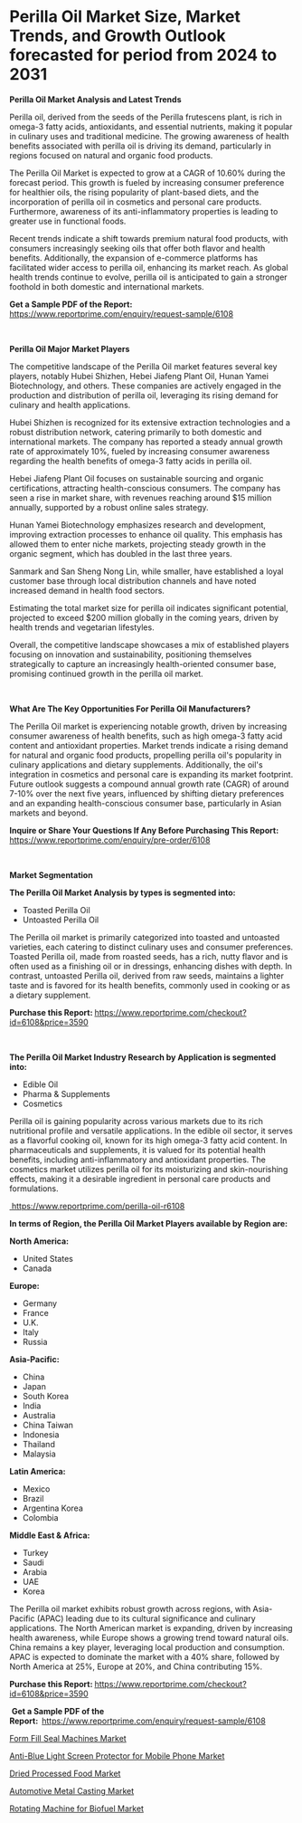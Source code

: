 <p><h1>Perilla Oil Market Size, Market Trends, and Growth Outlook forecasted for period from 2024 to 2031</h1></p><p><strong>Perilla Oil Market Analysis and Latest Trends</strong></p>
<p><p>Perilla oil, derived from the seeds of the Perilla frutescens plant, is rich in omega-3 fatty acids, antioxidants, and essential nutrients, making it popular in culinary uses and traditional medicine. The growing awareness of health benefits associated with perilla oil is driving its demand, particularly in regions focused on natural and organic food products.</p><p>The Perilla Oil Market is expected to grow at a CAGR of 10.60% during the forecast period. This growth is fueled by increasing consumer preference for healthier oils, the rising popularity of plant-based diets, and the incorporation of perilla oil in cosmetics and personal care products. Furthermore, awareness of its anti-inflammatory properties is leading to greater use in functional foods.</p><p>Recent trends indicate a shift towards premium natural food products, with consumers increasingly seeking oils that offer both flavor and health benefits. Additionally, the expansion of e-commerce platforms has facilitated wider access to perilla oil, enhancing its market reach. As global health trends continue to evolve, perilla oil is anticipated to gain a stronger foothold in both domestic and international markets.</p></p>
<p><strong>Get a Sample PDF of the Report:&nbsp;</strong> <a href="https://www.reportprime.com/enquiry/request-sample/6108">https://www.reportprime.com/enquiry/request-sample/6108</a></p>
<p>&nbsp;</p>
<p><strong>Perilla Oil Major Market Players</strong></p>
<p><p>The competitive landscape of the Perilla Oil market features several key players, notably Hubei Shizhen, Hebei Jiafeng Plant Oil, Hunan Yamei Biotechnology, and others. These companies are actively engaged in the production and distribution of perilla oil, leveraging its rising demand for culinary and health applications.</p><p>Hubei Shizhen is recognized for its extensive extraction technologies and a robust distribution network, catering primarily to both domestic and international markets. The company has reported a steady annual growth rate of approximately 10%, fueled by increasing consumer awareness regarding the health benefits of omega-3 fatty acids in perilla oil.</p><p>Hebei Jiafeng Plant Oil focuses on sustainable sourcing and organic certifications, attracting health-conscious consumers. The company has seen a rise in market share, with revenues reaching around $15 million annually, supported by a robust online sales strategy.</p><p>Hunan Yamei Biotechnology emphasizes research and development, improving extraction processes to enhance oil quality. This emphasis has allowed them to enter niche markets, projecting steady growth in the organic segment, which has doubled in the last three years.</p><p>Sanmark and San Sheng Nong Lin, while smaller, have established a loyal customer base through local distribution channels and have noted increased demand in health food sectors. </p><p>Estimating the total market size for perilla oil indicates significant potential, projected to exceed $200 million globally in the coming years, driven by health trends and vegetarian lifestyles.</p><p>Overall, the competitive landscape showcases a mix of established players focusing on innovation and sustainability, positioning themselves strategically to capture an increasingly health-oriented consumer base, promising continued growth in the perilla oil market.</p></p>
<p>&nbsp;</p>
<p><strong>What Are The Key Opportunities For Perilla Oil Manufacturers?</strong></p>
<p><p>The Perilla Oil market is experiencing notable growth, driven by increasing consumer awareness of health benefits, such as high omega-3 fatty acid content and antioxidant properties. Market trends indicate a rising demand for natural and organic food products, propelling perilla oil's popularity in culinary applications and dietary supplements. Additionally, the oil's integration in cosmetics and personal care is expanding its market footprint. Future outlook suggests a compound annual growth rate (CAGR) of around 7-10% over the next five years, influenced by shifting dietary preferences and an expanding health-conscious consumer base, particularly in Asian markets and beyond.</p></p>
<p><strong>Inquire or Share Your Questions If Any Before Purchasing This Report:</strong> <a href="https://www.reportprime.com/enquiry/pre-order/6108">https://www.reportprime.com/enquiry/pre-order/6108</a></p>
<p>&nbsp;</p>
<p><strong>Market Segmentation</strong></p>
<p><strong>The Perilla Oil Market Analysis by types is segmented into:</strong></p>
<p><ul><li>Toasted Perilla Oil</li><li>Untoasted Perilla Oil</li></ul></p>
<p><p>The Perilla oil market is primarily categorized into toasted and untoasted varieties, each catering to distinct culinary uses and consumer preferences. Toasted Perilla oil, made from roasted seeds, has a rich, nutty flavor and is often used as a finishing oil or in dressings, enhancing dishes with depth. In contrast, untoasted Perilla oil, derived from raw seeds, maintains a lighter taste and is favored for its health benefits, commonly used in cooking or as a dietary supplement.</p></p>
<p><strong>Purchase this Report:&nbsp;</strong><a href="https://www.reportprime.com/checkout?id=6108&price=3590">https://www.reportprime.com/checkout?id=6108&price=3590</a></p>
<p>&nbsp;</p>
<p><strong>The Perilla Oil Market Industry Research by Application is segmented into:</strong></p>
<p><ul><li>Edible Oil</li><li>Pharma & Supplements</li><li>Cosmetics</li></ul></p>
<p><p>Perilla oil is gaining popularity across various markets due to its rich nutritional profile and versatile applications. In the edible oil sector, it serves as a flavorful cooking oil, known for its high omega-3 fatty acid content. In pharmaceuticals and supplements, it is valued for its potential health benefits, including anti-inflammatory and antioxidant properties. The cosmetics market utilizes perilla oil for its moisturizing and skin-nourishing effects, making it a desirable ingredient in personal care products and formulations.</p></p>
<p><a href="https://www.reportprime.com/perilla-oil-r6108">&nbsp;https://www.reportprime.com/perilla-oil-r6108</a></p>
<p><strong>In terms of Region, the Perilla Oil Market Players available by Region are:</strong></p>
<p>
    <p> <strong> North America: </strong>
        <ul>
            <li>United States</li>
            <li>Canada</li>
        </ul>
        </p> 
    <p> <strong> Europe: </strong>
        <ul>
            <li>Germany</li>
            <li>France</li>
            <li>U.K.</li>
            <li>Italy</li>
            <li>Russia</li>
        </ul>
        </p> 
    <p> <strong> Asia-Pacific: </strong>
        <ul>
            <li>China</li>
            <li>Japan</li>
            <li>South Korea</li>
            <li>India</li>
            <li>Australia</li>
            <li>China Taiwan</li>
            <li>Indonesia</li>
            <li>Thailand</li>
            <li>Malaysia</li>
        </ul>
        </p> 
    <p> <strong> Latin America: </strong>
        <ul>
            <li>Mexico</li>
            <li>Brazil</li>
            <li>Argentina Korea</li>
            <li>Colombia</li>
        </ul>
        </p> 
    <p> <strong> Middle East & Africa: </strong>
        <ul>
            <li>Turkey</li>
            <li>Saudi</li>
            <li>Arabia</li>
            <li>UAE</li>
            <li>Korea</li>
        </ul>
    </p>
    </p>
<p><p>The Perilla oil market exhibits robust growth across regions, with Asia-Pacific (APAC) leading due to its cultural significance and culinary applications. The North American market is expanding, driven by increasing health awareness, while Europe shows a growing trend toward natural oils. China remains a key player, leveraging local production and consumption. APAC is expected to dominate the market with a 40% share, followed by North America at 25%, Europe at 20%, and China contributing 15%.</p></p>
<p><strong>Purchase this Report: </strong><a href="https://www.reportprime.com/checkout?id=6108&price=3590">https://www.reportprime.com/checkout?id=6108&price=3590</a></p>
<p>&nbsp;<strong>Get a Sample PDF of the Report:&nbsp;&nbsp;</strong><a href="https://www.reportprime.com/enquiry/request-sample/6108">https://www.reportprime.com/enquiry/request-sample/6108</a></p>
<p><strong></strong></p>
<p><p><a href="https://medium.com/@audieyost2008/global-form-fill-seal-machines-market-trends-and-innovations-a-forward-looking-analysis-83e6e6573113">Form Fill Seal Machines Market</a></p><p><a href="https://issuu.com/reportprime-2/docs/anti-blue-light-screen-protector-fo_28deab940637b8">Anti-Blue Light Screen Protector for Mobile Phone Market</a></p><p><a href="https://github.com/pizolina/Market-Research-Report-List-6/blob/main/dried-processed-food-market.md">Dried Processed Food Market</a></p><p><a href="https://www.linkedin.com/pulse/mapping-automotive-metal-casting-market-trends-challenges-nsjgf?trackingId=U5ST2uGGR%2F2Z3Q4QBcl4oQ%3D%3D">Automotive Metal Casting Market</a></p><p><a href="https://issuu.com/reportprime-2/docs/rotating-machine-for-biofuel-market_8329987d790d07">Rotating Machine for Biofuel Market</a></p></p>